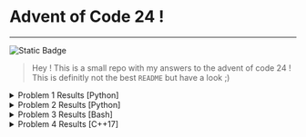 # Advent of Code 24 ! 
---
![Static Badge](https://img.shields.io/badge/%20nvim-btw-blue?logo=neovim&logoColor=%23ffffff)
> Hey ! This is a small repo with my answers to the advent of code 24 !
> This is definitly not the best `README` but have a look ;)

<details>
    <summary>Problem 1 Results [Python]</summary>
    | Part   | Answer     |
    |--------|------------|
    | Part 1 | `2196996`  |
    | Part 2 | `23655822` |
</details>

<details>
    <summary>Problem 2 Results [Python]</summary>
    | Part   | Answer     |
    |--------|------------|
    | Part 1 | `463`      |
    | Part 2 | `514` |
</details>

<details>
    <summary>Problem 3 Results [Bash]</summary>
    | Part   | Answer     |
    |--------|------------|
    | Part 1 | `191183308`|
    | Part 2 | `92082041`|
</details>

<details>
    <summary>Problem 4 Results [C++17]</summary>
    | Part   | Answer     |
    |--------|------------|
    | Part 1 | `2401`|
    | Part 2 | `1822`|
</details>
